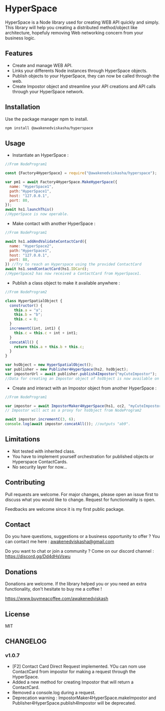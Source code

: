 

# HyperSpace

HyperSpace is a Node library used for creating WEB API quickly and simply. This library will help you creating a distributed method/object like architecture, hopefuly removing Web networking concern from your business logic.

## Features

* Create and manage WEB API.
* Links your differents Node instances through HyperSpace objects.
* Publish objects to your HyperSpace, they can now be called through the web.
* Create Impostor object and streamline your API creations and API calls through your HyperSpace network.

## Installation

Use the package manager npm to install.

```bash
npm install @awakenedviskasha/hyperspace
```

## Usage

* Instantiate an HyperSpace :

```javascript
//From NodeProgram1

const {Factory4HyperSpace} = require("@awakenedviskasha/hyperspace");

var pm1 = await Factory4HyperSpace.MakeHyperSpace({
  name: "HyperSpace1",
  path:"HyperSpace1",
  host: "127.0.0.1",
  port: 80,
});
await hs1.launchThis()
//HyperSpace is now operable.

```
* Make contact with another HyperSpace :
```javascript
//From NodeProgram1

await hs1.addAndValidateContactCard({
  name: "HyperSpace2",
  path:"HyperSpace1",
  host: "127.0.0.1",
  port: 88,
}) //Try to reach an Hyperspace using the provided ContactCard
await hs1.sendContactCard(hs1.IDCard); 
//HyperSpace2 has now received a ContactCard from HyperSpace1.
```
* Publish a class object to make it available anywhere :
```javascript
//From NodeProgram2

class HyperSpatialObject {
  constructor() {
    this.a = "a";
    this.b = "b";
    this.c = 0;
  }
  incrementC(int, int1) {
    this.c = this.c + int + int1;
  }
  concatAll() {
    return this.a + this.b + this.c;
  }
}

var hsObject = new HyperSpatialObject();
var publisher = new Publisher4HyperSpace(hs2, hsObject);
var impostorUrl = await publisher.publish4Impostor("myCuteImpostor");
//Data for creating an Impostor object of hsObject is now available on the HyperSpace network.
```
* Create and interact with an Impostor object from another HyperSpace :
```javascript
//From NodeProgram1

var impostor = await ImpostorMaker4HyperSpace(hs1, cc2, "myCuteImpostor");
// Impostor will act as a proxy for hsObject from NodeProgram2

await impostor.incrementC(3, 6);
console.log(await impostor.concatAll()); //outputs "ab9".
```
## Limitations
* Not tested with inherited class.
* You have to implement yourself orchestration for published objects or Hyperspace ContactCards.
* No security layer for now...

## Contributing
Pull requests are welcome. For major changes, please open an issue first to discuss what you would like to change.
Request for functionnality is open.

Feedbacks are welcome since it is my first public package.
## Contact

Do you have questions, suggestions or a business opportunity to offer ? You can contact me here : awakenedviskasha@gmail.com

Do you want to chat or join a community ? Come on our discord channel : https://discord.gg/Dd4dHsVswu

## Donations

Donations are welcome. If the library helped you or you need an extra functionality, don't hesitate to buy me a coffee !

https://www.buymeacoffee.com/awakenedviskash

## License
MIT

## CHANGELOG

### v1.0.7
* [F2] Contact Card Direct Request implemented. YOu can nom use ContactCard from impostor for making a request through the HyperSpace.
* Added a new method for creating Impostor that will return a ContactCard.
* Removed a console.log during a request.
* Deprecation warning : ImpostorMaker4HyperSpace.makeImpostor and Publisher4HyperSpace.publish4Impostor will be deprecated.

